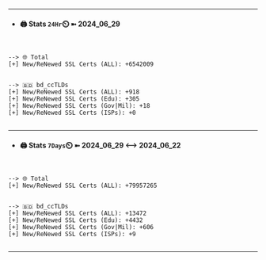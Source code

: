 

---
- #### 🖨️ **Stats** `24Hr`⏲️ ➼ 2024_06_29
```console


--> 🌐 Total
[+] New/ReNewed SSL Certs (ALL): +6542009


--> 🇧🇩 bd_ccTLDs
[+] New/ReNewed SSL Certs (ALL): +918
[+] New/ReNewed SSL Certs (Edu): +305
[+] New/ReNewed SSL Certs (Gov|Mil): +18
[+] New/ReNewed SSL Certs (ISPs): +0


```

---
- #### 🖨️ **Stats** `7Days`⏲️ ➼ 2024_06_29 <--> 2024_06_22
```console


--> 🌐 Total
[+] New/ReNewed SSL Certs (ALL): +79957265


--> 🇧🇩 bd_ccTLDs
[+] New/ReNewed SSL Certs (ALL): +13472
[+] New/ReNewed SSL Certs (Edu): +4432
[+] New/ReNewed SSL Certs (Gov|Mil): +606
[+] New/ReNewed SSL Certs (ISPs): +9


```

---

